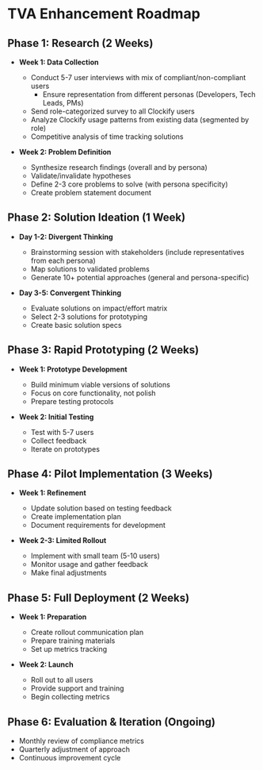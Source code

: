 # TVA Enhancement Roadmap

## Phase 1: Research (2 Weeks)

- **Week 1: Data Collection**
  - Conduct 5-7 user interviews with mix of compliant/non-compliant users
    - Ensure representation from different personas (Developers, Tech Leads, PMs)
  - Send role-categorized survey to all Clockify users
  - Analyze Clockify usage patterns from existing data (segmented by role)
  - Competitive analysis of time tracking solutions

- **Week 2: Problem Definition**
  - Synthesize research findings (overall and by persona)
  - Validate/invalidate hypotheses
  - Define 2-3 core problems to solve (with persona specificity)
  - Create problem statement document

## Phase 2: Solution Ideation (1 Week)

- **Day 1-2: Divergent Thinking**
  - Brainstorming session with stakeholders (include representatives from each persona)
  - Map solutions to validated problems
  - Generate 10+ potential approaches (general and persona-specific)

- **Day 3-5: Convergent Thinking**
  - Evaluate solutions on impact/effort matrix
  - Select 2-3 solutions for prototyping
  - Create basic solution specs

## Phase 3: Rapid Prototyping (2 Weeks)

- **Week 1: Prototype Development**
  - Build minimum viable versions of solutions
  - Focus on core functionality, not polish
  - Prepare testing protocols

- **Week 2: Initial Testing**
  - Test with 5-7 users
  - Collect feedback
  - Iterate on prototypes

## Phase 4: Pilot Implementation (3 Weeks)

- **Week 1: Refinement**
  - Update solution based on testing feedback
  - Create implementation plan
  - Document requirements for development

- **Week 2-3: Limited Rollout**
  - Implement with small team (5-10 users)
  - Monitor usage and gather feedback
  - Make final adjustments

## Phase 5: Full Deployment (2 Weeks)

- **Week 1: Preparation**
  - Create rollout communication plan
  - Prepare training materials
  - Set up metrics tracking

- **Week 2: Launch**
  - Roll out to all users
  - Provide support and training
  - Begin collecting metrics

## Phase 6: Evaluation & Iteration (Ongoing)

- Monthly review of compliance metrics
- Quarterly adjustment of approach
- Continuous improvement cycle
